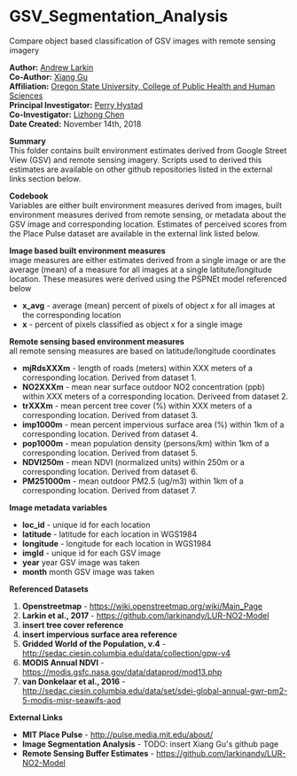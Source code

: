 # GSV_Segmentation_Analysis
Compare object based classification of GSV images with remote sensing imagery

**Author:** [Andrew Larkin](https://www.linkedin.com/in/andrew-larkin-525ba3b5/) <br>
**Co-Author:** [Xiang Gu](https://www.researchgate.net/profile/Xiang_Gu9) <br>
**Affiliation:** [Oregon State University, College of Public Health and Human Sciences](https://health.oregonstate.edu/) <br>
**Principal Investigator:** [Perry Hystad](https://health.oregonstate.edu/people/perry-hystad) <br>
**Co-Investigator:** [Lizhong Chen](http://web.engr.oregonstate.edu/~chenliz/) <br>
**Date Created:** November 14th, 2018

**Summary** <br>
This folder contains built environment estimates derived from Google Street View (GSV) and remote sensing imagery.  Scripts used to derived this estimates are available on other github repositories listed in the external links section below. <br>

**Codebook** <br>
Variables are either built environment measures derived from images, built environment measures derived from remote sensing, or metadata about the GSV image and corresponding location.  Estimates of perceived scores from the Place Pulse dataset are available in the external link listed below.  <br>

**Image based built environment measures** <br>
image measures are either estimates derived from a single image or are the average (mean) of a measure for all images at a single latitute/longitude location.  These measures were derived using the PSPNEt model referenced below <br>

- **x_avg** - average (mean) percent of pixels of object x for all images at the corresponding location<br>
- **x** - percent of pixels classified as object x for a single image <br>

**Remote sensing based environment measures** <br>
all remote sensing measures are based on latitude/longitude coordinates <br>

- **mjRdsXXXm** - length of roads (meters) within XXX meters of a corresponding location. Derived from dataset 1. <br>
- **NO2XXXm** - mean near surface outdoor NO2 concentration (ppb) within XXX meters of a corresponding location.  Deriveed from dataset 2. <br>
- **trXXXm** - mean percent tree cover (%) within XXX meters of a corresponding location.  Derived from dataset 3. <br>
- **imp1000m** - mean percent impervious surface area (%) within 1km of a corresponding location.  Derived from dataset 4. <br>
- **pop1000m** - mean population density (persons/km) within 1km of a corresponding location.  Derived from dataset 5. <br>
- **NDVI250m** - mean NDVI (normalized units) within 250m or a corresponding location.  Derived from dataset 6. <br>
- **PM251000m** - mean outdoor PM2.5 (ug/m3) within 1km of a corresponding location.  Derived from dataset 7. <br>

**Image metadata variables** 

- **loc_id** - unique id for each location <br>
- **latitude** - latitude for each location in WGS1984 <br>
- **longitude** - longitude for each location in WGS1984 <br>
- **imgId** - unique id for each GSV image <br>
- **year** year GSV image was taken <br>
- **month** month GSV image was taken

**Referenced Datasets** <br>
1) **Openstreetmap** - https://wiki.openstreetmap.org/wiki/Main_Page <br>
2) **Larkin et al., 2017** - https://github.com/larkinandy/LUR-NO2-Model <br>
3) **insert tree cover reference** <br>
4) **insert impervious surface area reference** <br>
5) **Gridded World of the Population, v.4** - http://sedac.ciesin.columbia.edu/data/collection/gpw-v4 <br>
6) **MODIS Annual NDVI** - https://modis.gsfc.nasa.gov/data/dataprod/mod13.php <br>
7) **van Donkelaar et al., 2016** - http://sedac.ciesin.columbia.edu/data/set/sdei-global-annual-gwr-pm2-5-modis-misr-seawifs-aod <br>


**External Links** <br>
- **MIT Place Pulse** - http://pulse.media.mit.edu/about/ <br>
- **Image Segmentation Analysis** - TODO: insert Xiang Gu's github page <br>
- **Remote Sensing Buffer Estimates** - https://github.com/larkinandy/LUR-NO2-Model
